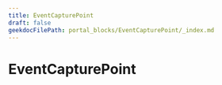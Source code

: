 ```yaml
---
title: EventCapturePoint
draft: false
geekdocFilePath: portal_blocks/EventCapturePoint/_index.md
---
```

# EventCapturePoint
